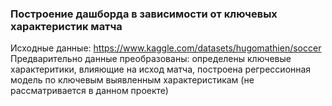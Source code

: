 ### Построение дашборда в зависимости от ключевых характеристик матча

Исходные данные: https://www.kaggle.com/datasets/hugomathien/soccer 
Предварительно данные преобразованы: определены ключевые характеритики, влияющие на исход матча, построена регрессионная модель по ключевым выявленным характеристикам (не рассматривается в данном проекте) 

